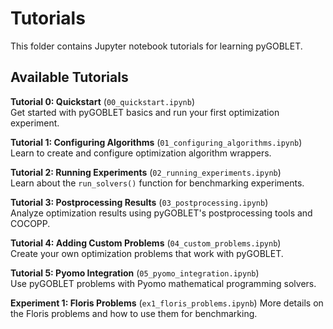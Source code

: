# Tutorials

This folder contains Jupyter notebook tutorials for learning pyGOBLET.

## Available Tutorials

**Tutorial 0: Quickstart** (`00_quickstart.ipynb`)  
Get started with pyGOBLET basics and run your first optimization experiment.

**Tutorial 1: Configuring Algorithms** (`01_configuring_algorithms.ipynb`)  
Learn to create and configure optimization algorithm wrappers.

**Tutorial 2: Running Experiments** (`02_running_experiments.ipynb`)  
Learn about the `run_solvers()` function for benchmarking experiments.

**Tutorial 3: Postprocessing Results** (`03_postprocessing.ipynb`)  
Analyze optimization results using pyGOBLET's postprocessing tools and COCOPP.

**Tutorial 4: Adding Custom Problems** (`04_custom_problems.ipynb`)  
Create your own optimization problems that work with pyGOBLET.

**Tutorial 5: Pyomo Integration** (`05_pyomo_integration.ipynb`)  
Use pyGOBLET problems with Pyomo mathematical programming solvers.

**Experiment 1: Floris Problems** (`ex1_floris_problems.ipynb`)
More details on the Floris problems and how to use them for benchmarking.
